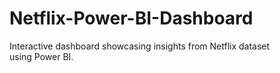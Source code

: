 # Netflix-Power-BI-Dashboard
Interactive dashboard showcasing insights from Netflix dataset using Power BI.
